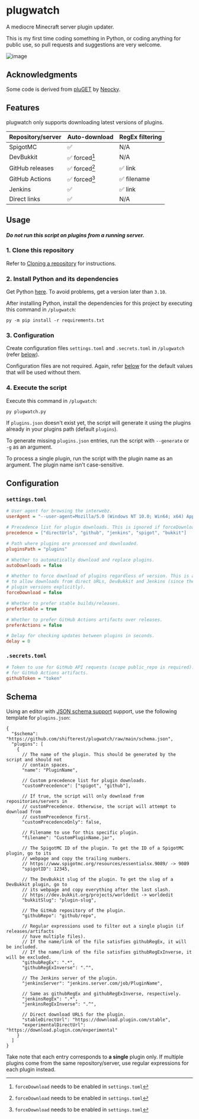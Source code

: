 # plugwatch

A mediocre Minecraft server plugin updater.

This is my first time coding something in Python, or coding anything for public use, so pull requests and suggestions are very welcome.

![image](https://user-images.githubusercontent.com/86647101/173960483-3441b095-71d0-489d-8d3f-51eb3f506d47.png)

## Acknowledgments

Some code is derived from [pluGET](https://github.com/Neocky/pluGET) by [Neocky](https://github.com/Neocky).

## Features

plugwatch only supports downloading latest versions of plugins.

| Repository/server | Auto-download | RegEx filtering |
| ----------------- | ------------- | --------------- |
| SpigotMC          | ✅            | N/A             |
| DevBukkit         | ✅ forced[^1] | N/A             |
| GitHub releases   | ✅ forced[^1] | ✅ link         |
| GitHub Actions    | ✅ forced[^1] | ✅ filename     |
| Jenkins           | ✅            | ✅ link         |
| Direct links      | ✅            | N/A             |

[^1]: `forceDownload` needs to be enabled in `settings.toml`

## Usage

#### _Do not run this script on plugins from a running server._

### 1. Clone this repository

Refer to [Cloning a repository](https://docs.github.com/en/repositories/creating-and-managing-repositories/cloning-a-repository) for instructions.

### 2. Install Python and its dependencies

Get Python [here](https://www.python.org/downloads). To avoid problems, get a version later than `3.10`.

After installing Python, install the dependencies for this project by executing this command in `/plugwatch`:

```
py -m pip install -r requirements.txt
```

### 3. Configuration

Create configuration files `settings.toml` and `.secrets.toml` in `/plugwatch` (refer [below](#configuration)).

Configuration files are not required. Again, refer [below](#configuration) for the default values that will be used without them.

### 4. Execute the script

Execute this command in `/plugwatch`:

```
py plugwatch.py
```

If `plugins.json` doesn't exist yet, the script will generate it using the plugins already in your plugins path (default `plugins`).

To generate missing `plugins.json` entries, run the script with `--generate` or `-g` as an argument.

To process a single plugin, run the script with the plugin name as an argument. The plugin name isn't case-sensitive.

## Configuration

### `settings.toml`

```ini
# User agent for browsing the interwebz.
userAgent = "--user-agent=Mozilla/5.0 (Windows NT 10.0; Win64; x64) AppleWebKit/537.36 (KHTML, like Gecko) Chrome/102.0.5005.63 Safari/537.36"

# Precedence list for plugin downloads. This is ignored if forceDownload is disabled.
precedence = ["directUrls", "github", "jenkins", "spigot", "bukkit"]

# Path where plugins are processed and downloaded.
pluginsPath = "plugins"

# Whether to automatically download and replace plugins.
autoDownloads = false

# Whether to force download of plugins regardless of version. This is also the only way
# to allow downloads from direct URLs, DevBukkit and Jenkins (since they don't provide
# plugin versions explicitly).
forceDownload = false

# Whether to prefer stable builds/releases.
preferStable = true

# Whether to prefer GitHub Actions artifacts over releases.
preferActions = false

# Delay for checking updates between plugins in seconds.
delay = 0
```

### `.secrets.toml`

```ini
# Token to use for GitHub API requests (scope public_repo is required). This is required
# for GitHub Actions artifacts.
githubToken = "token"
```

## Schema

Using an editor with [JSON schema support](https://json-schema.org/implementations.html#editors) support, use the following template for `plugins.json`:

```jsonc
{
  "$schema": "https://github.com/shifterest/plugwatch/raw/main/schema.json",
  "plugins": [
    {
      // The name of the plugin. This should be generated by the script and should not
      // contain spaces.
      "name": "PluginName",

      // Custom precedence list for plugin downloads.
      "customPrecedence": ["spigot", "github"],

      // If true, the script will only download from repositories/servers in
      // customPrecedence. Otherwise, the script will attempt to download from
      // customPrecedence first.
      "customPrecedenceOnly": false,

      // Filename to use for this specific plugin.
      "filename": "CustomPluginName.jar",

      // The SpigotMC ID of the plugin. To get the ID of a SpigotMC plugin, go to its
      // webpage and copy the trailing numbers.
      // https://www.spigotmc.org/resources/essentialsx.9089/ -> 9089
      "spigotID": 12345,

      // The DevBukkit slug of the plugin. To get the slug of a DevBukkit plugin, go to
      // its webpage and copy everything after the last slash.
      // https://dev.bukkit.org/projects/worldedit -> worldedit
      "bukkitSlug": "plugin-slug",

      // The GitHub repository of the plugin.
      "githubRepo": "github/repo",

      // Regular expressions used to filter out a single plugin (if releases/artifacts
      // have multiple files).
      // If the name/link of the file satisfies githubRegEx, it will be included.
      // If the name/link of the file satisfies githubRegExInverse, it will be excluded.
      "githubRegEx": ".*",
      "githubRegExInverse": ".^",

      // The Jenkins server of the plugin.
      "jenkinsServer": "jenkins.server.com/job/PluginName",

      // Same as githubRegEx and githubRegExInverse, respectively.
      "jenkinsRegEx": ".*",
      "jenkinsRegExInverse": ".^",

      // Direct download URLS for the plugin.
      "stableDirectUrl": "https://download.plugin.com/stable",
      "experimentalDirectUrl": "https://download.plugin.com/experimental"
    }
  ]
}
```

Take note that each entry corresponds to **a single** plugin only. If multiple plugins come from the same repository/server, use regular expressions for each plugin instead.
